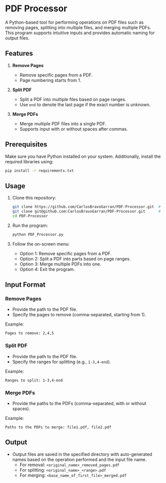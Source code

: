 # PDF Processor

A Python-based tool for performing operations on PDF files such as removing pages, splitting into multiple files, and merging multiple PDFs. This program supports intuitive inputs and provides automatic naming for output files.

## Features

1. **Remove Pages**
   - Remove specific pages from a PDF.
   - Page numbering starts from 1.

2. **Split PDF**
   - Split a PDF into multiple files based on page ranges.
   - Use `end` to denote the last page if the exact number is unknown.

3. **Merge PDFs**
   - Merge multiple PDF files into a single PDF.
   - Supports input with or without spaces after commas.

## Prerequisites

Make sure you have Python installed on your system. Additionally, install the required libraries using:

```bash
pip install -r requirements.txt
```

## Usage

1. Clone this repository:
   ```bash
   git clone https://github.com/CarlosBravoGarran/PDF-Processor.git  # HTTPS
   git clone git@github.com:CarlosBravoGarran/PDF-Processor.git      # SSH
   cd PDF-Processor
   ```

2. Run the program:
   ```bash
   python PDF_Processor.py
   ```

3. Follow the on-screen menu:
   - Option 1: Remove specific pages from a PDF.
   - Option 2: Split a PDF into parts based on page ranges.
   - Option 3: Merge multiple PDFs into one.
   - Option 4: Exit the program.

## Input Format

### Remove Pages
- Provide the path to the PDF file.
- Specify the pages to remove (comma-separated, starting from 1).

Example:
```
Pages to remove: 2,4,5
```

### Split PDF
- Provide the path to the PDF file.
- Specify the ranges for splitting (e.g., `1-3,4-end`).

Example:
```
Ranges to split: 1-3,4-end
```

### Merge PDFs
- Provide the paths to the PDFs (comma-separated, with or without spaces).

Example:
```
Paths to the PDFs to merge: file1.pdf, file2.pdf
```

## Output

- Output files are saved in the specified directory with auto-generated names based on the operation performed and the input file name.
  - For removal: `<original_name>_removed_pages.pdf`
  - For splitting: `<original_name>_<range>.pdf`
  - For merging: `<base_name_of_first_file>_merged.pdf`

